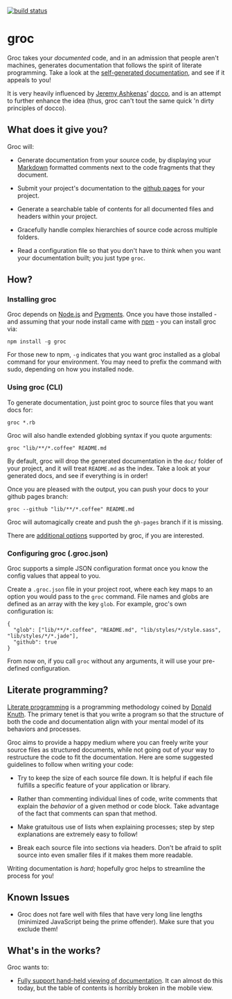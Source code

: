 [![build status](https://secure.travis-ci.org/nevir/groc.png)](http://travis-ci.org/nevir/groc)
# groc

Groc takes your _documented_ code, and in an admission that people aren't machines, generates
documentation that follows the spirit of literate programming.  Take a look at the
[self-generated documentation](http://nevir.github.com/groc/), and see if it appeals to you!

It is very heavily influenced by [Jeremy Ashkenas](https://github.com/jashkenas)'
[docco](http://jashkenas.github.com/docco/), and is an attempt to further enhance the idea (thus,
groc can't tout the same quick 'n dirty principles of docco).


## What does it give you?

Groc will:

* Generate documentation from your source code, by displaying your
  [Markdown](http://daringfireball.net/projects/markdown/) formatted comments next to the code
  fragments that they document.

* Submit your project's documentation to the [github pages](http://pages.github.com/) for your
  project.

* Generate a searchable table of contents for all documented files and headers within your project.

* Gracefully handle complex hierarchies of source code across multiple folders.

* Read a configuration file so that you don't have to think when you want your documentation built;
  you just type `groc`.


## How?

### Installing groc

Groc depends on [Node.js](http://nodejs.org/) and [Pygments](http://pygments.org/).  Once you have
those installed - and assuming that your node install came with [npm](http://npmjs.org/) - you can
install groc via:

    npm install -g groc

For those new to npm, `-g` indicates that you want groc installed as a global command for your
environment.  You may need to prefix the command with sudo, depending on how you installed node.


### Using groc (CLI)

To generate documentation, just point groc to source files that you want docs for:

    groc *.rb

Groc will also handle extended globbing syntax if you quote arguments:

    groc "lib/**/*.coffee" README.md

By default, groc will drop the generated documentation in the `doc/` folder of your project, and it
will treat `README.md` as the index.  Take a look at your generated docs, and see if everything is
in order!

Once you are pleased with the output, you can push your docs to your github pages branch:

    groc --github "lib/**/*.coffee" README.md

Groc will automagically create and push the `gh-pages` branch if it is missing.

There are [additional options](http://nevir.github.com/groc/cli.html#cli-options) supported by
groc, if you are interested.


### Configuring groc (.groc.json)

Groc supports a simple JSON configuration format once you know the config values that appeal to you.

Create a `.groc.json` file in your project root, where each key maps to an option you would pass to
the `groc` command.  File names and globs are defined as an array with the key `glob`.  For
example, groc's own configuration is:

    {
      "glob": ["lib/**/*.coffee", "README.md", "lib/styles/*/style.sass", "lib/styles/*/*.jade"],
      "github": true
    }

From now on, if you call `groc` without any arguments, it will use your pre-defined configuration.


## Literate programming?

[Literate programming](http://en.wikipedia.org/wiki/Literate_programming) is a programming
methodology coined by [Donald Knuth](http://en.wikipedia.org/wiki/Donald_Knuth).  The primary tenet
is that you write a program so that the structure of both the code and documentation align with
your mental model of its behaviors and processes.

Groc aims to provide a happy medium where you can freely write your source files as structured
documents, while not going out of your way to restructure the code to fit the documentation.
Here are some suggested guidelines to follow when writing your code:

* Try to keep the size of each source file down.  It is helpful if each file fulfills a specific
  feature of your application or library.

* Rather than commenting individual lines of code, write comments that explain the _behavior_ of a
  given method or code block.  Take advantage of the fact that comments can span that method.

* Make gratuitous use of lists when explaining processes; step by step explanations are extremely
  easy to follow!

* Break each source file into sections via headers.  Don't be afraid to split source into even
  smaller files if it makes them more readable.

Writing documentation is _hard_; hopefully groc helps to streamline the process for you!


## Known Issues

* Groc does not fare well with files that have very long line lengths (minimized
  JavaScript being the prime offender).  Make sure that you exclude them!


## What's in the works?

Groc wants to:

* [Fully support hand-held viewing of documentation](https://github.com/nevir/groc/issues/1).  It
  can almost do this today, but the table of contents is horribly broken in the mobile view.
